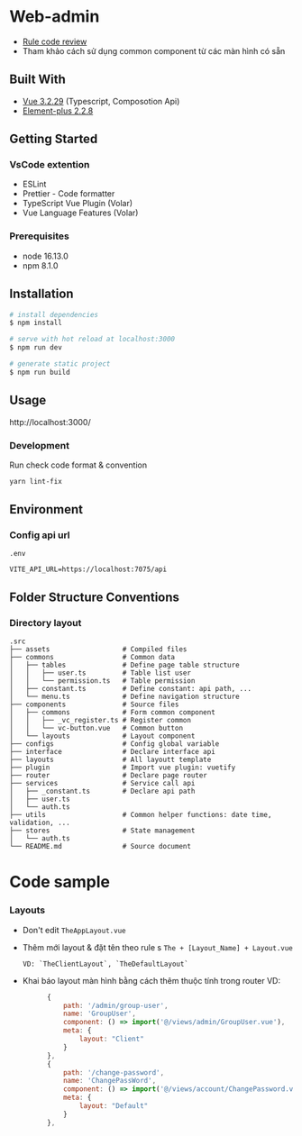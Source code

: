 # Web-admin

- [Rule code review](http://10.32.4.160:3080/root/code-base/-/blob/master/coding_standards_vuejs.md)
- Tham khảo cách sử dụng common component từ các màn hình có sẵn

## Built With

- [Vue 3.2.29](https://vuejs.org/) (Typescript, Composotion Api)
- [Element-plus 2.2.8](https://element-plus.org/en-US)

## Getting Started

### VsCode extention

- ESLint
- Prettier - Code formatter
- TypeScript Vue Plugin (Volar)
- Vue Language Features (Volar)

### Prerequisites

- node 16.13.0
- npm 8.1.0

## Installation

```bash
# install dependencies
$ npm install

# serve with hot reload at localhost:3000
$ npm run dev

# generate static project
$ npm run build
```

## Usage

http://localhost:3000/

### Development

Run check code format & convention

```sh
yarn lint-fix
```

## Environment

### Config api url

`.env`

```
VITE_API_URL=https://localhost:7075/api
```

## Folder Structure Conventions

### Directory layout

    .src
    ├── assets                  # Compiled files
    ├── commons                 # Common data
    │   ├── tables              # Define page table structure
    │   │   ├── user.ts         # Table list user
    │   │   └── permission.ts   # Table permission
    │   ├── constant.ts         # Define constant: api path, ...
    │   └── menu.ts             # Define navigation structure
    ├── components              # Source files
    │   ├── commons             # Form common component
    │   │   ├── _vc_register.ts # Register common
    │   │   └── vc-button.vue   # Common button
    │   └── layouts             # Layout component
    ├── configs                 # Config global variable
    ├── interface               # Declare interface api
    ├── layouts                 # All layoutt template
    ├── plugin                  # Import vue plugin: vuetify
    ├── router                  # Declare page router
    ├── services                # Service call api
    │   ├── _constant.ts        # Declare api path
    │   ├── user.ts
    │   └── auth.ts
    ├── utils                   # Common helper functions: date time, validation, ...
    ├── stores                  # State management
    │   └── auth.ts
    └── README.md               # Source document

# Code sample

### Layouts

- Don't edit `TheAppLayout.vue`
- Thêm mới layout & đặt tên theo rule
  s
  `The + [Layout_Name] + Layout.vue`

      VD: `TheClientLayout`, `TheDefaultLayout`

- Khai báo layout màn hình bằng cách thêm thuộc tính trong router
  VD:
  ```js
		{
			path: '/admin/group-user',
			name: 'GroupUser',
			component: () => import('@/views/admin/GroupUser.vue'),
			meta: {
				layout: "Client"
			}
		},
		{
			path: '/change-password',
			name: 'ChangePassWord',
			component: () => import('@/views/account/ChangePassword.vue'),
			meta: {
				layout: "Default"
			}
		},
```
